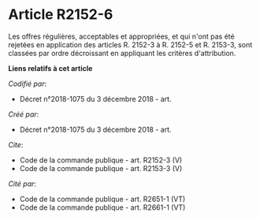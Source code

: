 # Article R2152-6

Les offres régulières, acceptables et appropriées, et qui n'ont pas été rejetées en application des articles R. 2152-3 à R.
2152-5 et R. 2153-3, sont classées par ordre décroissant en appliquant les critères d'attribution.

**Liens relatifs à cet article**

_Codifié par_:

  - Décret n°2018-1075 du 3 décembre 2018 - art.

_Créé par_:

  - Décret n°2018-1075 du 3 décembre 2018 - art.

_Cite_:

  - Code de la commande publique - art. R2152-3 (V)
  - Code de la commande publique - art. R2153-3 (V)

_Cité par_:

  - Code de la commande publique - art. R2651-1 (VT)
  - Code de la commande publique - art. R2661-1 (VT)
